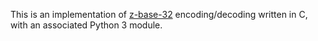 This is an implementation of [z-base-32][] encoding/decoding written in
C, with an associated Python 3 module.

[z-base-32]: http://philzimmermann.com/docs/human-oriented-base-32-encoding.txt
